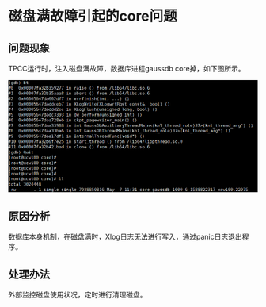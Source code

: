 # 磁盘满故障引起的core问题<a name="ZH-CN_TOPIC_0289900936"></a>

## 问题现象<a name="zh-cn_topic_0283137100_zh-cn_topic_0059778167_s7a2ed06fefd0448fae90f40fe4291f8d"></a>

TPCC运行时，注入磁盘满故障，数据库进程gaussdb core掉，如下图所示。

![](figures/zh_image_0289900420.png)

## 原因分析<a name="zh-cn_topic_0283137100_zh-cn_topic_0059778167_s74d2dfcb815b4d8ca504c549a923e5ed"></a>

数据库本身机制，在磁盘满时，Xlog日志无法进行写入，通过panic日志退出程序。

## 处理办法<a name="zh-cn_topic_0283137100_section485620163250"></a>

外部监控磁盘使用状况，定时进行清理磁盘。

